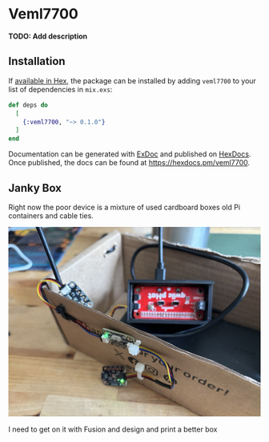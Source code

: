 # Veml7700

**TODO: Add description**

## Installation

If [available in Hex](https://hex.pm/docs/publish), the package can be installed
by adding `veml7700` to your list of dependencies in `mix.exs`:

```elixir
def deps do
  [
    {:veml7700, "~> 0.1.0"}
  ]
end
```

Documentation can be generated with [ExDoc](https://github.com/elixir-lang/ex_doc)
and published on [HexDocs](https://hexdocs.pm). Once published, the docs can
be found at <https://hexdocs.pm/veml7700>.

## Janky Box

Right now the poor device is a mixture of used cardboard boxes
old Pi containers and cable ties.

![Janky Box of Sensors](janky_box_of_sensensors.jpeg)

I need to get on it with Fusion and design and print a better box